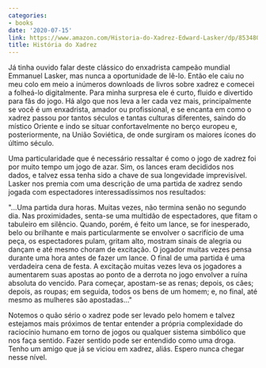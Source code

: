 ```yaml
---
categories:
- books
date: '2020-07-15'
link: https://www.amazon.com/Historia-do-Xadrez-Edward-Lasker/dp/8534800561
title: História do Xadrez
---
```


Já tinha ouvido falar deste clássico do enxadrista campeão mundial Emmanuel Lasker, mas nunca a oportunidade de lê-lo. Então ele caiu no meu colo em meio a inúmeros downloads de livros sobre xadrez e comecei a folheá-lo digitalmente. Para minha surpresa ele é curto, fluido e divertido para fãs do jogo. Há algo que nos leva a ler cada vez mais, principalmente se você é um enxadrista, amador ou profissional, e se encanta em como o xadrez passou por tantos séculos e tantas culturas diferentes, saindo do místico Oriente e indo se situar confortavelmente no berço europeu e, posteriormente, na União Soviética, de onde surgiram os maiores ícones do último século.

Uma particularidade que é necessário ressaltar é como o jogo de xadrez foi por muito tempo um jogo de azar. Sim, os lances eram decididos nos dados, e talvez essa tenha sido a chave de sua longevidade imprevisível. Lasker nos premia com uma descrição de uma partida de xadrez sendo jogada com espectadores interessadíssimos nos resultados:

"...Uma partida dura horas. Muitas vezes, não termina senão no segundo dia. Nas proximidades, senta-se uma multidão de espectadores, que fitam o tabuleiro em silêncio. Quando, porém, é feito um lance, se for inesperado, belo ou brilhante e mais particularmente se envolver o sacrifício de uma peça, os espectadores pulam, gritam alto, mostram sinais de alegria ou dançam e até mesmo choram de excitação. O jogador muitas vezes pensa durante uma hora antes de fazer um lance. O final de uma partida é uma verdadeira cena de festa. A excitação muitas vezes leva os jogadores a aumentarem suas apostas ao ponto de a derrota no jogo envolver a ruína absoluta do vencido. Para começar, apostam-se as renas; depois, os cães; depois, as roupas; em seguida, todos os bens de um homem; e, no final, até mesmo as mulheres são apostadas..."

Notemos o quão sério o xadrez pode ser levado pelo homem e talvez estejamos mais próximos de tentar entender a própria complexidade do raciocínio humano em torno de jogos ou qualquer sistema simbólico que nos faça sentido. Fazer sentido pode ser entendido como uma droga. Tenho um amigo que já se viciou em xadrez, aliás. Espero nunca chegar nesse nível.